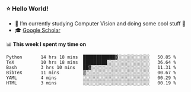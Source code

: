 ### ⭐️ Hello World!

<!--
**hologerry/hologerry** is a ✨ _special_ ✨ repository because its `README.md` (this file) appears on your GitHub profile.

Here are some ideas to get you started:

- 🔭 I’m currently working and studying on Computer Vision
- 🌱 I’m currently learning at Peking University
- 💬 Ask me about 
- 📫 How to reach me: E-mail
- 😄 Pronouns: he/his
- ⚡ Fun fact: Music is the Power
-->


- 🔭 I’m currently studying Computer Vision and doing some cool stuff 🤖
- 🎓 [Google Scholar](https://scholar.google.com/citations?user=3ykqW9wAAAAJ&hl=en)


📊 **This week I spent my time on**

<!--START_SECTION:waka-->

```text
Python       14 hrs 18 mins  ████████████▓░░░░░░░░░░░░   50.85 %
TeX          10 hrs 18 mins  █████████░░░░░░░░░░░░░░░░   36.64 %
Bash         3 hrs 10 mins   ██▓░░░░░░░░░░░░░░░░░░░░░░   11.31 %
BibTeX       11 mins         ▒░░░░░░░░░░░░░░░░░░░░░░░░   00.67 %
YAML         4 mins          ░░░░░░░░░░░░░░░░░░░░░░░░░   00.29 %
HTML         3 mins          ░░░░░░░░░░░░░░░░░░░░░░░░░   00.19 %
```

<!--END_SECTION:waka-->
